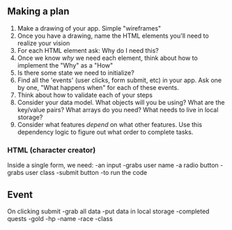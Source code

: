 ## Making a plan
1) Make a drawing of your app. Simple "wireframes"
2) Once you have a drawing, name the HTML elements you'll need to realize your vision
3) For each HTML element ask: Why do I need this?
4) Once we know _why_ we need each element, think about how to implement the "Why" as a "How"
5) Is there some state we need to initialize?
6) Find all the 'events' (user clicks, form submit, etc) in your app. Ask one by one, "What happens when" for each of these events.
7) Think about how to validate each of your steps
8) Consider your data model. What objects will you be using? What are the key/value pairs? What arrays do you need? What needs to live in local storage?
9) Consider what features _depend_ on what other features. Use this dependency logic to figure out what order to complete tasks.

### HTML (character creator)
Inside a single form, we need:
    -an input
        -grabs user name
    -a radio button
        -grabs user class
    -submit button
        -to run the code
## Event
On clicking submit
    -grab all data
        -put data in local storage
            -completed quests
            -gold
            -hp
            -name
            -race
            -class